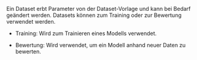 Ein Dataset erbt Parameter von der Dataset-Vorlage und kann bei Bedarf geändert werden. Datasets können zum Training oder zur Bewertung verwendet werden.

-   Training: Wird zum Trainieren eines Modells verwendet.


-   Bewertung: Wird verwendet, um ein Modell anhand neuer Daten zu bewerten.



